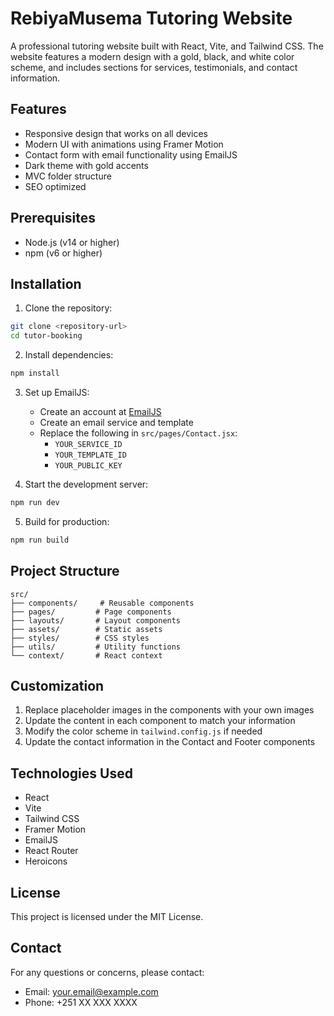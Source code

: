 # RebiyaMusema Tutoring Website

A professional tutoring website built with React, Vite, and Tailwind CSS. The website features a modern design with a gold, black, and white color scheme, and includes sections for services, testimonials, and contact information.

## Features

- Responsive design that works on all devices
- Modern UI with animations using Framer Motion
- Contact form with email functionality using EmailJS
- Dark theme with gold accents
- MVC folder structure
- SEO optimized

## Prerequisites

- Node.js (v14 or higher)
- npm (v6 or higher)

## Installation

1. Clone the repository:
```bash
git clone <repository-url>
cd tutor-booking
```

2. Install dependencies:
```bash
npm install
```

3. Set up EmailJS:
   - Create an account at [EmailJS](https://www.emailjs.com/)
   - Create an email service and template
   - Replace the following in `src/pages/Contact.jsx`:
     - `YOUR_SERVICE_ID`
     - `YOUR_TEMPLATE_ID`
     - `YOUR_PUBLIC_KEY`

4. Start the development server:
```bash
npm run dev
```

5. Build for production:
```bash
npm run build
```

## Project Structure

```
src/
├── components/     # Reusable components
├── pages/         # Page components
├── layouts/       # Layout components
├── assets/        # Static assets
├── styles/        # CSS styles
├── utils/         # Utility functions
└── context/       # React context
```

## Customization

1. Replace placeholder images in the components with your own images
2. Update the content in each component to match your information
3. Modify the color scheme in `tailwind.config.js` if needed
4. Update the contact information in the Contact and Footer components

## Technologies Used

- React
- Vite
- Tailwind CSS
- Framer Motion
- EmailJS
- React Router
- Heroicons

## License

This project is licensed under the MIT License.

## Contact

For any questions or concerns, please contact:
- Email: your.email@example.com
- Phone: +251 XX XXX XXXX